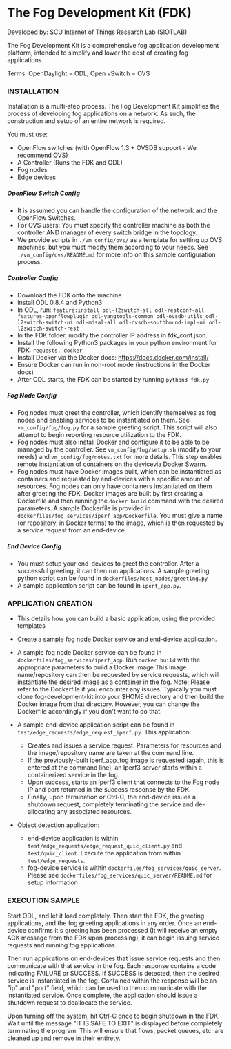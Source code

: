 # The Fog Development Kit (FDK)
Developed by: SCU Internet of Things Research Lab (SIOTLAB)

The Fog Development Kit is a comprehensive fog application development platform, intended to simplify and lower the cost of creating fog applications.

Terms: OpenDaylight = ODL, Open vSwitch = OVS

### INSTALLATION

Installation is a multi-step process.
The Fog Development Kit simplifies the process of developing fog applications on a network. As such, the construction and setup of an entire network is required.

You must use:
- OpenFlow switches (with OpenFlow 1.3 + OVSDB support - We recommend OVS)
- A Controller (Runs the FDK and ODL)
- Fog nodes
- Edge devices

##### OpenFlow Switch Config
* It is assumed you can handle the configuration of the network and the OpenFlow Switches.
* For OVS users: You must specify the controller machine as both the controller AND manager of every switch bridge in the topology.
* We provide scripts in `./vm_config/ovs/` as a template for setting up OVS machines, but you must modify them according to your needs. See `./vm_config/ovs/README.md` for more info on this sample configuration process.

##### Controller Config
* Download the FDK onto the machine
* install ODL 0.8.4 and Python3
* In ODL, run: `feature:install odl-l2switch-all odl-restconf-all features-openflowplugin odl-yangtools-common odl-ovsdb-utils odl-l2switch-switch-ui odl-mdsal-all odl-ovsdb-southbound-impl-ui odl-l2switch-switch-rest`
* In the FDK folder, modify the controller IP address in fdk_conf.json.
* Install the following Python3 packages in your python environment for FDK: `requests, docker`
* Install Docker via the Docker docs: https://docs.docker.com/install/
* Ensure Docker can run in non-root mode (instructions in the Docker docs)
* After ODL starts, the FDK can be started by running `python3 fdk.py`

##### Fog Node Config
* Fog nodes must greet the controller, which identify themselves as fog nodes and enabling services to be instantiated on them. See `vm_config/fog/fog.py` for a sample greeting script. This script will also attempt to begin reporting resource utilization to the FDK.
* Fog nodes must also install Docker and configure it to be able to be managed by the controller. See `vm_config/fog/setup.sh` (modify to your needs) and `vm_config/fog/notes.txt` for more details. This step enables remote instantiation of containers on the devicevia Docker Swarm.
* Fog nodes must have Docker images built, which can be instantiated as containers and requested by end-devices with a specific amount of resources. Fog nodes can only have containers instantiated on them after greeting the FDK. Docker images are built by first creating a Dockerfile and then running the `docker build` command with the desired parameters. A sample Dockerfile is provided in `dockerfiles/fog_services/iperf_app/Dockerfile`. You must give a name (or repository, in Docker terms) to the image, which is then requested by a service request from an end-device


##### End Device Config
* You must setup your end-devices to greet the controller. After a successful greeting, it can then run applications. A sample greeting python script can be found in `dockerfiles/host_nodes/greeting.py`
* A sample application script can be found in `iperf_app.py`.


### APPLICATION CREATION

* This details how you can build a basic application, using the provided templates

* Create a sample fog node Docker service and end-device application.

* A sample fog node Docker service can be found in `dockerfiles/fog_services/iperf_app`.
  Run `docker build` with the appropriate parameters to build a Docker image
  This image name/repository can then be requested by service requests,
  which will instantiate the desired image as a container in the fog.
  Note: Please refer to the Dockerfile if you encounter any issues.
  Typically you must clone fog-development-kit into your $HOME directory and then
  build the Docker image from that directory.
  However, you can change the Dockerfile accordingly if you don't want to do that.
  
* A sample end-device application script can be found in `test/edge_requests/edge_request_iperf.py`.
  This application:
   - Creates and issues a service request. Parameters for resources and the image/repository name are taken at the command line.
   - If the previously-built iperf_app_fog image is requested (again, this is entered at the command line), an Iperf3 server starts within a containerized service in the fog.
   - Upon success, starts an Iperf3 client that connects to the Fog node IP and port returned in the success response by the FDK.
   - Finally, upon termination or Ctrl-C, the end-device issues a shutdown request, completely terminating the service and de-allocating any associated resources.

* Object detection application:
  - end-device application is within `test/edge_requests/edge_request_quic_client.py` and `test/quic_client`. Execute the application from within `test/edge_requests`.
  - fog-device service is within `dockerfiles/fog_services/quic_server`. Please see `dockerfiles/fog_services/quic_server/README.md` for setup information
   

### EXECUTION SAMPLE

Start ODL, and let it load completely.
Then start the FDK, the greeting applications, and the fog greeting applications in any order.
Once an end-device confirms it's greeting has been processed (It will receive an empty ACK message from the FDK upon processing), it can begin issuing service requests and running fog applications.

Then run applications on end-devices that issue service requests and then communicate with that service in the fog.
Each response contains a code indicating FAILURE or SUCCESS.
If SUCCESS is detected, then the desired service is instantiated in the fog.
Contained within the response will be an "ip" and "port" field, which can be used to then communicate with the instantiated service.
Once complete, the application should issue a shutdown request to deallocate the service.

Upon turning off the system, hit Ctrl-C once to begin shutdown in the FDK. Wait until the message "IT IS SAFE TO EXIT" is displayed before completely terminating the program. This will ensure that flows, packet queues, etc. are cleaned up and remove in their entirety.

